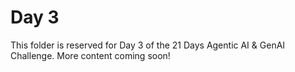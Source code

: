 # Day 3

This folder is reserved for Day 3 of the 21 Days Agentic AI & GenAI Challenge. More content coming soon!
